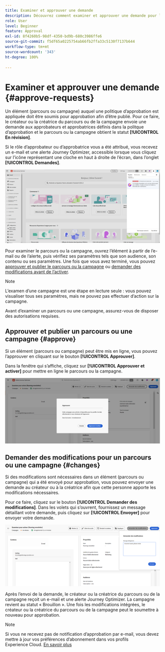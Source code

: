 ```yaml
---
title: Examiner et approuver une demande
description: Découvrez comment examiner et approuver une demande pour la publication de parcours et de campagnes.
role: User
level: Beginner
feature: Approval
exl-id: 8f4260b5-98df-4350-bd9b-680c3986ffe6
source-git-commit: f5df65a0225754ab66fb2ffa33c5130f7137b644
workflow-type: tm+mt
source-wordcount: '343'
ht-degree: 100%

---
```


# Examiner et approuver une demande {#approve-requests}

Un élément (parcours ou campagne) auquel une politique d’approbation est appliquée doit être soumis pour approbation afin d’être publié. Pour ce faire, le créateur ou la créatrice du parcours ou de la campagne envoie une demande aux approbateurs et approbatrices définis dans la politque d’approbation et le parcours ou la campagne obtient le statut **[!UICONTROL En révision]**.

Si le rôle d’approbateur ou d’approbatrice vous a été attribué, vous recevez un e-mail et une alerte Journey Optimizer, accessible lorsque vous cliquez sur l’icône représentant une cloche en haut à droite de l’écran, dans l’onglet **[!UICONTROL Demandes]**.

![](assets/request-notification.png)

Pour examiner le parcours ou la campagne, ouvrez l’élément à partir de l’e-mail ou de l’alerte, puis vérifiez ses paramètres tels que son audience, son contenu ou ses paramètres.
Une fois que vous avez terminé, vous pouvez [approuver et publier le parcours ou la campagne](#approve) ou [demander des modifications avant de l’activer](#changes).

>[!NOTE]
>
>L’examen d’une campagne est une étape en lecture seule : vous pouvez visualiser tous ses paramètres, mais ne pouvez pas effectuer d’action sur la campagne.
>
>Avant d’examiner un parcours ou une campagne, assurez-vous de disposer des autorisations requises.

## Approuver et publier un parcours ou une campagne {#approve}

Si un élément (parcours ou campagne) peut être mis en ligne, vous pouvez l’approuver en cliquant sur le bouton **[!UICONTROL Approuver]**.

Dans la fenêtre qui s’affiche, cliquez sur **[!UICONTROL Approuver et activer]** pour mettre en ligne le parcours ou la campagne.

![](assets/approve-request.png)

## Demander des modifications pour un parcours ou une campagne {#changes}

Si des modifications sont nécessaires dans un élément (parcours ou campagne) qui a été envoyé pour approbation, vous pouvez envoyer une demande au créateur ou à la créatrice afin que cette personne apporte les modifications nécessaires.

Pour ce faire, cliquez sur le bouton **[!UICONTROL Demander des modifications]**. Dans les volets qui s’ouvrent, fournissez un message détaillant votre demande, puis cliquez sur **[!UICONTROL Envoyer]** pour envoyer votre demande.

![](assets/request-changes.png)

Après l’envoi de la demande, le créateur ou la créatrice du parcours ou de la campagne reçoit un e-mail et une alerte Journey Optimizer. La campagne revient au statut « Brouillon ». Une fois les modifications intégrées, le créateur ou la créatrice du parcours ou de la campagne peut le soumettre à nouveau pour approbation.

>[!NOTE]
>
> Si vous ne recevez pas de notification d’approbation par e-mail, vous devez mettre à jour vos préférences d’abonnement dans vos profils Experience Cloud. [En savoir plus](https://experienceleague.adobe.com/fr/docs/core-services/interface/features/account-preferences)

